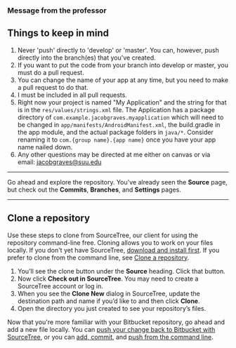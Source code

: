 ### Message from the professor
## Things to keep in mind

1. Never 'push' directly to 'develop' or 'master'. You can, however, push directly into the branch(es) that you've created.
2. If you want to put the code from your branch into develop or master, you must do a pull request.
3. You can change the name of your app at any time, but you need to make a pull request to do that.
4. I must be included in all pull requests.
5. Right now your project is named "My Application" and the string for that is in the `res/values/strings.xml` file. The Application has a package directory of `com.example.jacobgraves.myapplication` which will need to be changed in `app/manifests/AndroidManifest.xml`, the build.gradle in the app module, and the actual package folders in `java/*`.
Consider renaming it to `com.{group name}.{app name}` once you have your app name nailed down.
6. Any other questions may be directed at me either on canvas or via email: jacobgraves@suu.edu

---

Go ahead and explore the repository. You've already seen the **Source** page, but check out the **Commits**, **Branches**, and **Settings** pages.

---

## Clone a repository

Use these steps to clone from SourceTree, our client for using the repository command-line free. Cloning allows you to work on your files locally. If you don't yet have SourceTree, [download and install first](https://www.sourcetreeapp.com/). If you prefer to clone from the command line, see [Clone a repository](https://confluence.atlassian.com/x/4whODQ).

1. You’ll see the clone button under the **Source** heading. Click that button.
2. Now click **Check out in SourceTree**. You may need to create a SourceTree account or log in.
3. When you see the **Clone New** dialog in SourceTree, update the destination path and name if you’d like to and then click **Clone**.
4. Open the directory you just created to see your repository’s files.

Now that you're more familiar with your Bitbucket repository, go ahead and add a new file locally. You can [push your change back to Bitbucket with SourceTree](https://confluence.atlassian.com/x/iqyBMg), or you can [add, commit,](https://confluence.atlassian.com/x/8QhODQ) and [push from the command line](https://confluence.atlassian.com/x/NQ0zDQ).
